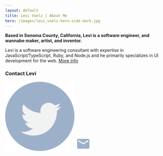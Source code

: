 ```yaml
---
layout: default
title: Levi Voelz | About Me
hero: /images/levi_voelz-hero-side-dark.jpg
---
```


**Based in Sonoma County, California, Levi is a software engineer, and wannabe maker, artist, and inventor.**

Levi is a software engineering consultant with expertise in JavaScript/TypeScript, Ruby, and Node.js and he primarily specializes in UI development for the web. <a href="https://app.10xmanagement.com/clients/levi-voelz-9679/profile" target="_blank">More info</a>
<div id='contact'>
  <h3>Contact Levi</h3>
  <p>
    <a href='https://twitter.com/levivoelz' title='@levivoelz' target='_blank'><img src='/images/twitter-icon.svg' /></a>
    <a href='mailto:levivoelz+web@gmail.com' title='levivoelz+web@gmail.com'><img src='/images/email-icon.svg' /></a>
  </p>
  <!-- <a >Hire Levi</a> -->
</div>
